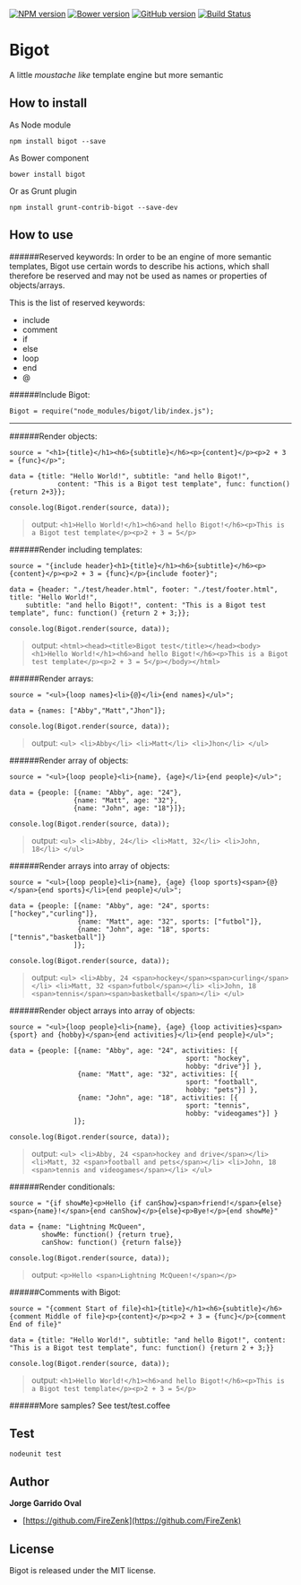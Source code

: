 [![NPM version](https://badge.fury.io/js/bigot.png)](http://badge.fury.io/js/bigot) [![Bower version](https://badge.fury.io/bo/bigot.png)](http://badge.fury.io/bo/bigot) [![GitHub version](https://badge.fury.io/gh/FireZenk%2Fbigot.png)](http://badge.fury.io/gh/FireZenk%2Fbigot) [![Build Status](https://travis-ci.org/FireZenk/bigot.png?branch=master)](https://travis-ci.org/FireZenk/bigot)

Bigot
======
A little _moustache like_ template engine but more semantic

How to install
------
As Node module

```
npm install bigot --save
```
As Bower component

```
bower install bigot
```
Or as Grunt plugin

```
npm install grunt-contrib-bigot --save-dev
```

How to use
------
######Reserved keywords:
In order to be an engine of more semantic templates, Bigot use certain words to describe his actions, which shall therefore be reserved and may not be used as names or properties of objects/arrays.

This is the list of reserved keywords:
* include
* comment
* if
* else
* loop
* end
* @

######Include Bigot:
```
Bigot = require("node_modules/bigot/lib/index.js");
```

-----

######Render objects:
```
source = "<h1>{title}</h1><h6>{subtitle}</h6><p>{content}</p><p>2 + 3 = {func}</p>";

data = {title: "Hello World!", subtitle: "and hello Bigot!",
			content: "This is a Bigot test template", func: function() {return 2+3}};

console.log(Bigot.render(source, data));

```
>output: `<h1>Hello World!</h1><h6>and hello Bigot!</h6><p>This is a Bigot test template</p><p>2 + 3 = 5</p>`

######Render including templates:
```
source = "{include header}<h1>{title}</h1><h6>{subtitle}</h6><p>{content}</p><p>2 + 3 = {func}</p>{include footer}";

data = {header: "./test/header.html", footer: "./test/footer.html", title: "Hello World!",
	subtitle: "and hello Bigot!", content: "This is a Bigot test template", func: function() {return 2 + 3;}};

console.log(Bigot.render(source, data));

```
>output: `<html><head><title>Bigot test</title></head><body><h1>Hello World!</h1><h6>and hello Bigot!</h6><p>This is a Bigot test template</p><p>2 + 3 = 5</p></body></html>`

######Render arrays:
```
source = "<ul>{loop names}<li>{@}</li>{end names}</ul>";

data = {names: ["Abby","Matt","Jhon"]};

console.log(Bigot.render(source, data));
```
>output: `<ul> <li>Abby</li> <li>Matt</li> <li>Jhon</li> </ul>`

######Render array of objects:
```
source = "<ul>{loop people}<li>{name}, {age}</li>{end people}</ul>";

data = {people: [{name: "Abby", age: "24"},
				{name: "Matt", age: "32"},
				{name: "John", age: "18"}]};

console.log(Bigot.render(source, data));
```
>output: `<ul> <li>Abby, 24</li> <li>Matt, 32</li> <li>John, 18</li> </ul>`

######Render arrays into array of objects:
```
source = "<ul>{loop people}<li>{name}, {age} {loop sports}<span>{@}</span>{end sports}</li>{end people}</ul>";

data = {people: [{name: "Abby", age: "24", sports: ["hockey","curling"]},
				 {name: "Matt", age: "32", sports: ["futbol"]},
				 {name: "John", age: "18", sports: ["tennis","basketball"]}
				]};

console.log(Bigot.render(source, data));
```
>output: `<ul> <li>Abby, 24 <span>hockey</span><span>curling</span></li> <li>Matt, 32 <span>futbol</span></li> <li>John, 18 <span>tennis</span><span>basketball</span></li> </ul>`

######Render object arrays into array of objects:
```
source = "<ul>{loop people}<li>{name}, {age} {loop activities}<span>{sport} and {hobby}</span>{end activities}</li>{end people}</ul>";

data = {people: [{name: "Abby", age: "24", activities: [{
											sport: "hockey",
											hobby: "drive"}] },
				 {name: "Matt", age: "32", activities: [{
											sport: "football",
											hobby: "pets"}] },
				 {name: "John", age: "18", activities: [{
											sport: "tennis",
											hobby: "videogames"}] }
				]};

console.log(Bigot.render(source, data));
```
>output: `<ul> <li>Abby, 24 <span>hockey and drive</span></li> <li>Matt, 32 <span>football and pets</span></li> <li>John, 18 <span>tennis and videogames</span></li> </ul>`

######Render conditionals:
```
source = "{if showMe}<p>Hello {if canShow}<span>friend!</span>{else}<span>{name}!</span>{end canShow}</p>{else}<p>Bye!</p>{end showMe}"

data = {name: "Lightning McQueen",
      	showMe: function() {return true},
      	canShow: function() {return false}}
      
console.log(Bigot.render(source, data));
```
>output: `<p>Hello <span>Lightning McQueen!</span></p>`

######Comments with Bigot:
```
source = "{comment Start of file}<h1>{title}</h1><h6>{subtitle}</h6>{comment Middle of file}<p>{content}</p><p>2 + 3 = {func}</p>{comment End of file}"

data = {title: "Hello World!", subtitle: "and hello Bigot!", content: "This is a Bigot test template", func: function() {return 2 + 3;}}
      
console.log(Bigot.render(source, data));
```
>output: `<h1>Hello World!</h1><h6>and hello Bigot!</h6><p>This is a Bigot test template</p><p>2 + 3 = 5</p>`

######More samples? See test/test.coffee

Test
------
`nodeunit test`

Author
------
__Jorge Garrido Oval__
* [https://github.com/FireZenk](https://github.com/FireZenk)

License
------
Bigot is released under the MIT license.
